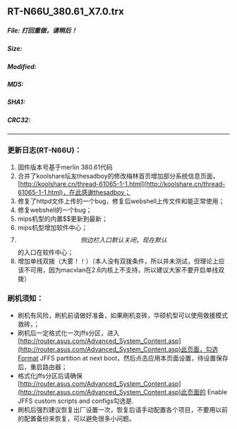 ## RT-N66U_380.61_X7.0.trx
#### 
 
##### File: 打回重做，请稍后！
##### Size: 
##### Modified: 
##### MD5: 
##### SHA1: 
##### CRC32: 

* * *

### 更新日志(RT-N66U)：
1. 固件版本号基于merlin 380.61代码
2. 合并了koolshare坛友thesadboy的修改梅林首页增加部分系统信息页面，[http://koolshare.cn/thread-61065-1-1.html](http://koolshare.cn/thread-61065-1-1.html)，在此感谢thesadboy；
3. 修复了httpd文件上传的一个bug，修复后webshell上传文件和能正常使用；
4. 修复webshell的一个bug；
5. mips机型的内置$$更新到最新；
6. mips机型增加软件中心；
7. $$侧边栏入口默认关闭，现在默认$$的入口在软件中心；
8. 增加单线双拨（大雾！！）（本人没有双拨条件，所以并未测试，但理论上应该不可用，因为macvlan在2.6内核上不支持，所以建议大家不要开启单线双拨）

### 刷机须知：
* 刷机有风险，刷机前请做好准备，如果刷机变砖，华硕机型可以使用救援模式救砖，；
* 刷机后一定格式化一次jffs分区，进入[http://router.asus.com/Advanced_System_Content.asp](http://router.asus.com/Advanced_System_Content.asp)此页面，勾选Format JFFS partition at next boot，然后点击应用本页面设置，待设置保存后，重启路由器；
* 格式化jffs分区后请确保[http://router.asus.com/Advanced_System_Content.asp](http://router.asus.com/Advanced_System_Content.asp)此页面的 Enable JFFS custom scripts and configs勾选是.
* 刷机后强烈建议恢复出厂设置一次，恢复后请手动配置各个项目，不要用以前的配置备份来恢复，可以避免很多小问题。

